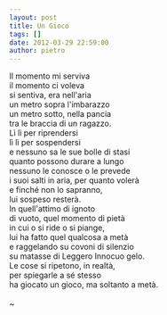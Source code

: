 ```yaml
---
layout: post
title: Un Gioco
tags: []
date: 2012-03-29 22:59:00
author: pietro
---
```

Il momento mi serviva<br/>il momento ci voleva<br/>si sentiva, era nell'aria<br/>un metro sopra l'imbarazzo<br/>un metro sotto, nella pancia<br/>tra le braccia di un ragazzo.<br/>Lì lì per riprendersi<br/>lì lì per sospendersi<br/>e nessuno sa le sue bolle di stasi<br/>quanto possono durare a lungo<br/>nessuno le conosce o le prevede<br/>i suoi salti in aria, per quanto volerà<br/>e finché non lo sapranno,<br/>lui sospeso resterà.<br/>In quell'attimo di ignoto<br/>di vuoto, quel momento di pietà<br/>in cui o si ride o si piange,<br/>lui ha fatto quel qualcosa a metà<br/>e raggelando su covoni di silenzio<br/>su matasse di Leggero Innocuo gelo.<br/>Le cose si ripetono, in realtà,<br/>per spiegarle a sé stesso<br/>ha giocato un gioco, ma soltanto a metà.<br/><br/>~
